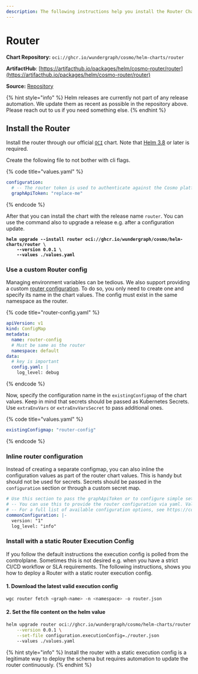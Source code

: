 ```yaml
---
description: The following instructions help you install the Router Chart on Kubernetes.
---
```


# Router

**Chart Repository:** `oci://ghcr.io/wundergraph/cosmo/helm-charts/router`

**ArtifactHub**: [https://artifacthub.io/packages/helm/cosmo-router/router](https://artifacthub.io/packages/helm/cosmo-router/router)

**Source:** [Repository](https://github.com/wundergraph/cosmo/tree/main/helm/cosmo/charts/router)

{% hint style="info" %}
Helm releases are currently not part of any release automation. We update them as recent as possible in the repository above. Please reach out to us if you need something else.
{% endhint %}

## Install the Router

Install the router through our official [`OCI`](https://helm.sh/docs/topics/registries/) chart. Note that [Helm 3.8](https://helm.sh/docs/topics/registries/) or later is required.

Create the following file to not bother with cli flags.

{% code title="values.yaml" %}
```yaml
configuration:
  # -- The router token is used to authenticate against the Cosmo platform (required)
  graphApiToken: "replace-me"
```
{% endcode %}

After that you can install the chart with the release name `router`. You can use the command also to upgrade a release e.g. after a configuration update.

<pre class="language-bash"><code class="lang-bash"><strong>helm upgrade --install router oci://ghcr.io/wundergraph/cosmo/helm-charts/router \
</strong><strong>    --version 0.0.1 \
</strong><strong>    --values ./values.yaml
</strong></code></pre>

### Use a custom Router config

Managing environment variables can be tedious. We also support providing a custom [router configuration](../../../router/configuration/#config-file). To do so, you only need to create one and specify its name in the chart values. The config must exist in the same namespace as the router.

{% code title="router-config.yaml" %}
```yaml
apiVersion: v1
kind: ConfigMap
metadata:
  name: router-config
  # Must be same as the router
  namespace: default
data:
  # key is important
  config.yaml: |
    log_level: debug
```
{% endcode %}

Now, specify the configuration name in the `existingConfigmap` of the chart values. Keep in mind that secrets should be passed as Kubernetes Secrets. Use `extraEnvVars` or  `extraEnvVarsSecret` to pass additional ones.

{% code title="values.yaml" %}
```yaml
existingConfigmap: "router-config"
```
{% endcode %}

### Inline router configuration

Instead of creating a separate configmap, you can also inline the configuration values as part of the router chart values. This is handy but should not be used for secrets. Secrets should be passed in the `configuration` section or through a custom secret map.

```yaml
# Use this section to pass the graphApiToken or to configure simple settings.
# -- You can use this to provide the router configuration via yaml. Values here have precedence over the configurations section.
# -- For a full list of available configuration options, see https://cosmo-docs.wundergraph.com/router/configuration
commonConfiguration: |-
  version: "1"
  log_level: "info"
```

### Install with a static Router Execution Config

If you follow the default instructions the execution config is polled from the controlplane. Sometimes this is not desired e.g. when you have a strict CI/CD workflow or SLA requirements. The following instructions, shows you how to deploy a Router with a static router execution config.

#### 1. Download the latest valid execution config

```bash
wgc router fetch <graph-name> -n <namespace> -o router.json
```

#### 2. Set the file content on the helm value

```bash
helm upgrade router oci://ghcr.io/wundergraph/cosmo/helm-charts/router \
    --version 0.0.1 \
    --set-file configuration.executionConfig=./router.json
    --values ./values.yaml
```

{% hint style="info" %}
Install the router with a static execution config is a legitimate way to deploy the schema but requires automation to update the router continuously.
{% endhint %}
